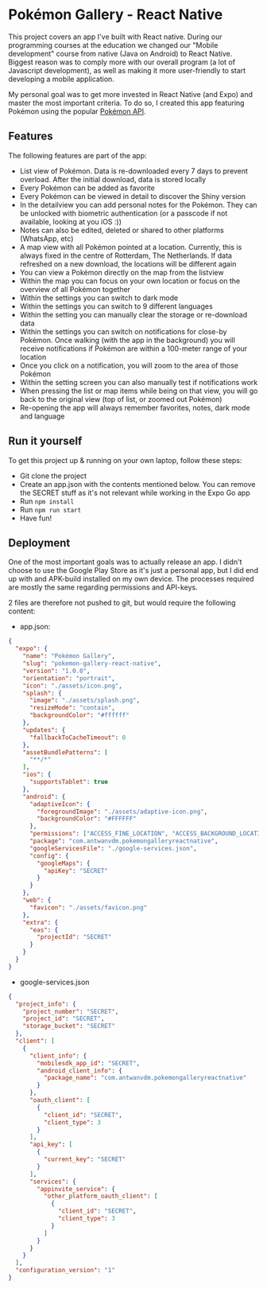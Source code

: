 # Pokémon Gallery - React Native
This project covers an app I've built with React native. During our programming
courses at the education we changed our "Mobile development" course from native
(Java on Android) to React Native. Biggest reason was to comply more with our 
overall program (a lot of Javascript development), as well as making it more 
user-friendly to start developing a mobile application.

My personal goal was to get more invested in React Native (and Expo) and master
the most important criteria. To do so, I created this app featuring Pokémon using
the popular [Pokémon API](https://pokeapi.co/).

## Features
The following features are part of the app:
- List view of Pokémon. Data is re-downloaded every 7 days to prevent overload.
  After the initial download, data is stored locally
- Every Pokémon can be added as favorite
- Every Pokémon can be viewed in detail to discover the Shiny version
- In the detailview you can add personal notes for the Pokémon. They can be
  unlocked with biometric authentication (or a passcode if not available,
  looking at you iOS :))
- Notes can also be edited, deleted or shared to other platforms (WhatsApp, etc)
- A map view with all Pokémon pointed at a location. Currently, this is always
  fixed in the centre of Rotterdam, The Netherlands. If data refreshed on a new
  download, the locations will be different again
- You can view a Pokémon directly on the map from the listview
- Within the map you can focus on your own location or focus on the overview of
  all Pokémon together
- Within the settings you can switch to dark mode
- Within the settings you can switch to 9 different languages
- Within the setting you can manually clear the storage or re-download data
- Within the settings you can switch on notifications for close-by Pokémon. Once
  walking (with the app in the background) you will receive notifications if
  Pokémon are within a 100-meter range of your location
- Once you click on a notification, you will zoom to the area of those Pokémon
- Within the setting screen you can also manually test if notifications work
- When pressing the list or map items while being on that view, you will go back
  to the original view (top of list, or zoomed out Pokémon)
- Re-opening the app will always remember favorites, notes, dark mode and language

## Run it yourself
To get this project up & running on your own laptop, follow these steps:
- Git clone the project
- Create an app.json with the contents mentioned below. You can remove the
  SECRET stuff as it's not relevant while working in the Expo Go app
- Run `npm install`
- Run `npm run start`
- Have fun!

## Deployment
One of the most important goals was to actually release an app. I didn't choose 
to use the Google Play Store as it's just a personal app, but I did end up with
and APK-build installed on my own device. The processes required are mostly the
same regarding permissions and API-keys.

2 files are therefore not pushed to git, but would require the following content:

- app.json:

```json
{
  "expo": {
    "name": "Pokémon Gallery",
    "slug": "pokemon-gallery-react-native",
    "version": "1.0.0",
    "orientation": "portrait",
    "icon": "./assets/icon.png",
    "splash": {
      "image": "./assets/splash.png",
      "resizeMode": "contain",
      "backgroundColor": "#ffffff"
    },
    "updates": {
      "fallbackToCacheTimeout": 0
    },
    "assetBundlePatterns": [
      "**/*"
    ],
    "ios": {
      "supportsTablet": true
    },
    "android": {
      "adaptiveIcon": {
        "foregroundImage": "./assets/adaptive-icon.png",
        "backgroundColor": "#FFFFFF"
      },
      "permissions": ["ACCESS_FINE_LOCATION", "ACCESS_BACKGROUND_LOCATION", "USE_BIOMETRIC", "USE_FINGERPRINT"],
      "package": "com.antwanvdm.pokemongalleryreactnative",
      "googleServicesFile": "./google-services.json",
      "config": {
        "googleMaps": {
          "apiKey": "SECRET"
        }
      }
    },
    "web": {
      "favicon": "./assets/favicon.png"
    },
    "extra": {
      "eas": {
        "projectId": "SECRET"
      }
    }
  }
}
```

- google-services.json

```json
{
  "project_info": {
    "project_number": "SECRET",
    "project_id": "SECRET",
    "storage_bucket": "SECRET"
  },
  "client": [
    {
      "client_info": {
        "mobilesdk_app_id": "SECRET",
        "android_client_info": {
          "package_name": "com.antwanvdm.pokemongalleryreactnative"
        }
      },
      "oauth_client": [
        {
          "client_id": "SECRET",
          "client_type": 3
        }
      ],
      "api_key": [
        {
          "current_key": "SECRET"
        }
      ],
      "services": {
        "appinvite_service": {
          "other_platform_oauth_client": [
            {
              "client_id": "SECRET",
              "client_type": 3
            }
          ]
        }
      }
    }
  ],
  "configuration_version": "1"
}
```
